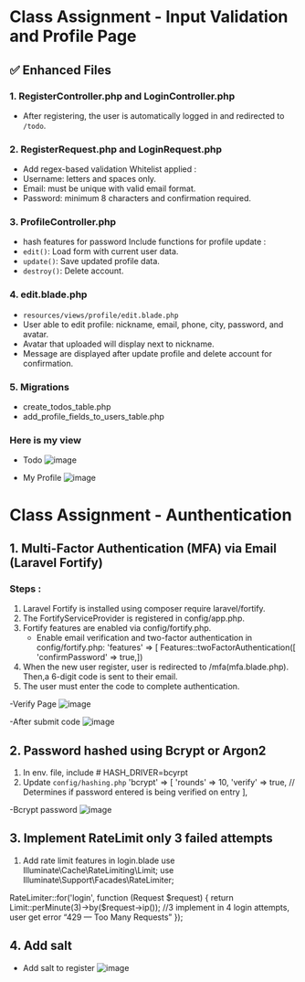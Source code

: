 # Class Assignment - Input Validation and Profile Page

## ✅ Enhanced Files

### 1. **RegisterController.php and LoginController.php**
- After registering, the user is automatically logged in and redirected to `/todo`.

### 2. **RegisterRequest.php and LoginRequest.php**
- Add regex-based validation
  Whitelist applied :
- Username: letters and spaces only.
- Email: must be unique with valid email format.
- Password: minimum 8 characters and confirmation required.

### 3. **ProfileController.php**
- hash features for password
Include functions for profile update :
- `edit()`: Load form with current user data.
- `update()`: Save updated profile data.
- `destroy()`: Delete account.
 
### 4. **edit.blade.php**
- `resources/views/profile/edit.blade.php`
- User able to edit profile: nickname, email, phone, city, password, and avatar.
- Avatar that uploaded will display next to nickname.
- Message are displayed after update profile and delete account for confirmation.

### 5. **Migrations**
- create_todos_table.php
- add_profile_fields_to_users_table.php

### Here is my view
- Todo
![image](https://github.com/user-attachments/assets/46cb9f7a-b031-4e9f-880f-38edd53a753b)

- My Profile 
![image](https://github.com/user-attachments/assets/39cdb8d1-d851-41f6-804a-102472ba0559)

# Class Assignment - Aunthentication

## 1. Multi-Factor Authentication (MFA) via Email (Laravel Fortify)
### Steps : 
1. Laravel Fortify is installed using composer require laravel/fortify.
2. The FortifyServiceProvider is registered in config/app.php.
3. Fortify features are enabled via config/fortify.php.
    - Enable email verification and two-factor authentication in config/fortify.php:
    'features' => [
    Features::twoFactorAuthentication([
        'confirmPassword' => true,])
5. When the new user register, user is redirected to /mfa(mfa.blade.php). Then,a 6-digit code is sent to their email.
7. The user must enter the code to complete authentication.

-Verify Page
![image](https://github.com/user-attachments/assets/afd4f0be-d074-4202-a2c7-81ea8449a9bd)

-After submit code
![image](https://github.com/user-attachments/assets/29ce65bd-24c6-43e4-8ea2-9d9bb584bd63)
## 2. Password hashed using Bcrypt or Argon2
1. In env. file, include # HASH_DRIVER=bcyrpt
2. Update `config/hashing.php`
   'bcrypt' => [
 'rounds' => 10, 
 'verify' => true, // Determines if password entered is being verified on entry
],
   
-Bcrypt password
![image](https://github.com/user-attachments/assets/6e148994-756b-4458-a74f-631d802e0806)

## 3. Implement RateLimit only 3 failed attempts
1. Add rate limit features in login.blade
   use Illuminate\Cache\RateLimiting\Limit;
use Illuminate\Support\Facades\RateLimiter;

RateLimiter::for('login', function (Request $request) {
    return Limit::perMinute(3)->by($request->ip()); //3 implement in 4 login attempts, user get error “429 — Too Many Requests”
});

## 4. Add salt
- Add salt to register
![image](https://github.com/user-attachments/assets/c7338384-d39a-41b9-b94c-2af6a87e49c6)

